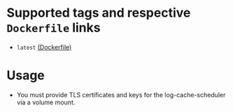 
# Supported tags and respective `Dockerfile` links

- `latest` [(Dockerfile)][latest-dockerfile]

# Usage

- You must provide TLS certificates and keys for the log-cache-scheduler via a
  volume mount.

[latest-dockerfile]: https://github.com/cloudfoundry/loggregator-ci/blob/master/docker-images/log-cache-scheduler/Dockerfile
